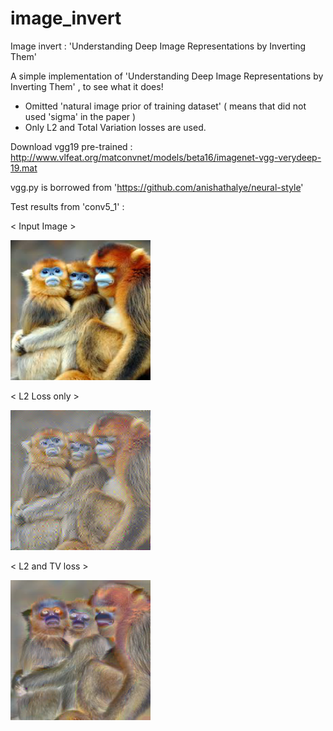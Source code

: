 # image_invert
Image invert : 'Understanding Deep Image Representations by Inverting Them'

A simple implementation of 'Understanding Deep Image Representations by Inverting Them' , to see what it does!
  - Omitted 'natural image prior of training dataset' ( means that did not used 'sigma' in the paper )
  - Only L2 and Total Variation losses are used. 

Download vgg19 pre-trained :  http://www.vlfeat.org/matconvnet/models/beta16/imagenet-vgg-verydeep-19.mat   
   

vgg.py is borrowed from 'https://github.com/anishathalye/neural-style'


Test results from 'conv5_1' : 


< Input Image > 

![입력](./input_saved.png) 

< L2 Loss only >

![L2 loss only](./l2_loss_only_10000step.png) 

< L2 and TV loss >

![L2 + TV loss](./l2_tv_loss_only_10000step.png) 



